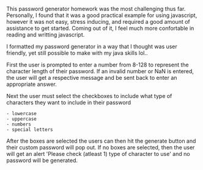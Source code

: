 This password generator homework was the most challenging thus far. Personally, I found that it was a good practical example for using javascript, however it was not easy, stress inducing, and required a good amount of assistance to get started. Coming out of it, I feel much more confortable in reading and writting javascript. 

I formatted my password generator in a way that I thought was user friendly, yet still possible to make with my java skills lol.. 

First the user is prompted to enter a number from 8-128 to represent the character length of their password. If an invalid number or NaN is entered, the user will get a respective message and be sent back to enter an appropriate answer.

Next the user must select the checkboxes to include what type of characters they want to include in their password 

    - lowercase
    - uppercase
    - numbers
    - special letters

After the boxes are selected the users can then hit the generate button and their custom password will pop out. If no boxes are selected, then the user will get an alert 'Please check (atleast 1) type of character to use' and no password will be generated. 
